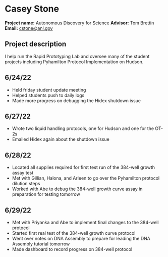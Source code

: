 # Casey Stone

**Project name:** Autonomous Discovery for Science
**Advisor:** Tom Brettin
**Email:** cstone@anl.gov

## Project description
I help run the Rapid Prototyping Lab and oversee many of the student projects including Pyhamilton Protocol Implementation on Hudson. 

## 6/24/22
- Held friday student update meeting
- Helped students push to daily logs
- Made more progress on debugging the Hidex shutdown issue

## 6/27/22
- Wrote two liquid handling protocols, one for Hudson and one for the OT-2s
- Emailed Hidex again about the shutdown issue

## 6/28/22
- Located all supplies required for first test run of the 384-well growth assay test
- Met with Gillian, Halona, and Arleen to go over the Pyhamilton protocol dilution steps
- Worked with Abe to debug the 384-well growth curve assay in preparation for testing tomorrow

## 6/29/22 
- Met with Priyanka and Abe to implement final changes to the 384-well protocol
- Started first real test of the 384-well growth curve protocol
- Went over notes on DNA Assembly to prepare for leading the DNA Assembly tutorial tomorrow
- Made dashboard to record progress on 384-well protocol





